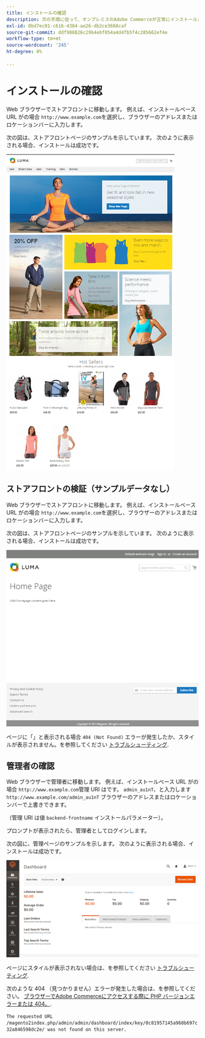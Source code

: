 ```yaml
---
title: インストールの確認
description: 次の手順に従って、オンプレミスのAdobe Commerceが正常にインストールされたことを確認します。
exl-id: 0bd7ec01-c616-4384-ae26-db2ce3668caf
source-git-commit: ddf988826c29b4ebf054a4d4fb5f4c285662ef4e
workflow-type: tm+mt
source-wordcount: '245'
ht-degree: 0%

---
```


# インストールの確認

Web ブラウザーでストアフロントに移動します。 例えば、インストールベース URL がの場合 `http://www.example.com`を選択し、ブラウザーのアドレスまたはロケーションバーに入力します。

次の図は、ストアフロントページのサンプルを示しています。 次のように表示される場合、インストールは成功です。

![Luma テーマを使用したストアフロント](../../assets/installation/install-success_store-luma.png)

## ストアフロントの検証（サンプルデータなし）

Web ブラウザーでストアフロントに移動します。 例えば、インストールベース URL がの場合 `http://www.example.com`を選択し、ブラウザーのアドレスまたはロケーションバーに入力します。

次の図は、ストアフロントページのサンプルを示しています。 次のように表示される場合、インストールは成功です。

![インストールが正常に完了したことを確認するストアフロント](../../assets/installation/install-success_store.png)

ページに「」と表示される場合 `404 (Not Found)` エラーが発生したか、スタイルが表示されません。を参照してください [トラブルシューティング](https://support.magento.com/hc/en-us/articles/360032994352).

## 管理者の確認

Web ブラウザーで管理者に移動します。 例えば、インストールベース URL がの場合 `http://www.example.com`管理 URI はです。 `admin_au1nT`、と入力します `http://www.example.com/admin_au1nT` ブラウザーのアドレスまたはロケーションバーで上書きできます。

（管理 URI は値 `backend-frontname` インストールパラメーター）。

プロンプトが表示されたら、管理者としてログインします。

次の図に、管理ページのサンプルを示します。 次のように表示される場合、インストールは成功です。

![インストールが成功したことを確認する管理者](../../assets/installation/install_success_admin.png)

ページにスタイルが表示されない場合は、を参照してください [トラブルシューティング](https://support.magento.com/hc/en-us/articles/360032994352).

次のような 404 （見つかりません）エラーが発生した場合は、を参照してください。 [ブラウザーでAdobe Commerceにアクセスする際に PHP バージョンエラーまたは 404。](https://support.magento.com/hc/en-us/articles/360033117152).

`The requested URL /magento2index.php/admin/admin/dashboard/index/key/0c81957145a968b697c32a846598dc2e/ was not found on this server.`
